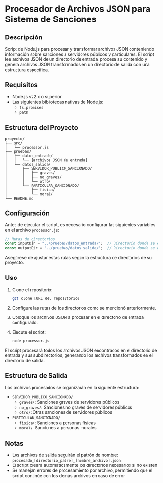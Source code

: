 # Procesador de Archivos JSON para Sistema de Sanciones

## Descripción
Script de Node.js para procesar y transformar archivos JSON conteniendo información sobre sanciones a servidores públicos y particulares. El script lee archivos JSON de un directorio de entrada, procesa su contenido y genera archivos JSON transformados en un directorio de salida con una estructura específica.

## Requisitos
- Node.js v22.x o superior
- Las siguientes bibliotecas nativas de Node.js:
  - `fs.promises`
  - `path`

## Estructura del Proyecto
```
proyecto/
├── src/
│   └── processor.js
├── pruebas/
│   ├── datos_entrada/
│   │   └── [archivos JSON de entrada]
│   └── datos_salida/
│       ├── SERVIDOR_PUBLICO_SANCIONADO/
│       │   ├── graves/
│       │   ├── no_graves/
│       │   └── otro/
│       └── PARTICULAR_SANCIONADO/
│           ├── fisica/
│           └── moral/
└── README.md
```

## Configuración
Antes de ejecutar el script, es necesario configurar las siguientes variables en el archivo `processor.js`:

```javascript
// Rutas de directorios
const inputDir = "../pruebas/datos_entrada/";  // Directorio donde se encuentran los archivos JSON a procesar
const outputDir = "../pruebas/datos_salida/";  // Directorio donde se guardarán los archivos procesados
```

Asegúrese de ajustar estas rutas según la estructura de directorios de su proyecto.

## Uso
1. Clone el repositorio:
   ```bash
   git clone [URL del repositorio]
   ```

2. Configure las rutas de los directorios como se mencionó anteriormente.

3. Coloque los archivos JSON a procesar en el directorio de entrada configurado.

4. Ejecute el script:
   ```bash
   node processor.js
   ```

El script procesará todos los archivos JSON encontrados en el directorio de entrada y sus subdirectorios, generando los archivos transformados en el directorio de salida.

## Estructura de Salida
Los archivos procesados se organizarán en la siguiente estructura:

- `SERVIDOR_PUBLICO_SANCIONADO/`
  - `graves/`: Sanciones graves de servidores públicos
  - `no_graves/`: Sanciones no graves de servidores públicos
  - `otro/`: Otras sanciones de servidores públicos
- `PARTICULAR_SANCIONADO/`
  - `fisica/`: Sanciones a personas físicas
  - `moral/`: Sanciones a personas morales

## Notas
- Los archivos de salida seguirán el patrón de nombre: `procesado_[directorio_padre]_[nombre_archivo].json`
- El script creará automáticamente los directorios necesarios si no existen
- Se manejan errores de procesamiento por archivo, permitiendo que el script continúe con los demás archivos en caso de error

